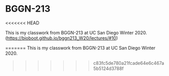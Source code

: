 # BGGN-213


<<<<<<< HEAD

This is my classwork from BGGN-213 at UC San Diego Winter 2020. (https://bioboot.github.io/bggn213_W20/lectures/#10)

=======
This is my classwork from BGGN-213 at UC San Diego Winter 2020.
>>>>>>> c83fc5de780a21fcade64e6c467a5b5124d3788f

